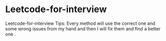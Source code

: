 # Leetcode-for-interview
Leetcode-for-interview 
Tips:
Every method will use the correct one and some wrong issues from my hand and then I will fix them and find a better one .